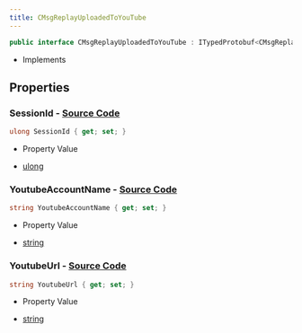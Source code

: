 ```yaml
---
title: CMsgReplayUploadedToYouTube
---
```


```csharp
public interface CMsgReplayUploadedToYouTube : ITypedProtobuf<CMsgReplayUploadedToYouTube>, INativeHandle
```

- Implements

## Properties

### **SessionId** - [Source Code](https://github.com/swiftly-solution/swiftlys2/blob/main/managed/src/SwiftlyS2.Generated/Protobufs/Interfaces/CMsgReplayUploadedToYouTube.cs#L19)

```csharp
ulong SessionId { get; set; }
```

- Property Value

- [ulong](https://learn.microsoft.com/dotnet/api/system.uint64)

### **YoutubeAccountName** - [Source Code](https://github.com/swiftly-solution/swiftlys2/blob/main/managed/src/SwiftlyS2.Generated/Protobufs/Interfaces/CMsgReplayUploadedToYouTube.cs#L16)

```csharp
string YoutubeAccountName { get; set; }
```

- Property Value

- [string](https://learn.microsoft.com/dotnet/api/system.string)

### **YoutubeUrl** - [Source Code](https://github.com/swiftly-solution/swiftlys2/blob/main/managed/src/SwiftlyS2.Generated/Protobufs/Interfaces/CMsgReplayUploadedToYouTube.cs#L13)

```csharp
string YoutubeUrl { get; set; }
```

- Property Value

- [string](https://learn.microsoft.com/dotnet/api/system.string)

